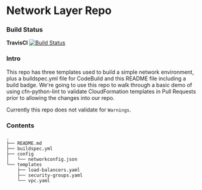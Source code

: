 # Network Layer Repo

### Build Status

**TravisCI**
[![Build Status](https://travis-ci.com/cmmeyer/CfnLintDemo.svg?branch=master)](https://travis-ci.com/cmmeyer/CfnLintDemo)

### Intro
This repo has three templates used to build a simple network environment, plus a buildspec.yml file for CodeBuild and this README file including a build badge.
We're going to use this repo to walk through a basic demo of using cfn-python-lint to validate CloudFormation templates in Pull Requests prior to allowing
the changes into our repo.

Currently this repo does not validate for `Warnings`.

### Contents

```
.
├── README.md
├── buildspec.yml
├── config
│   └── networkconfig.json
└── templates
    ├── load-balancers.yaml
    ├── security-groups.yaml
    └── vpc.yaml
```
